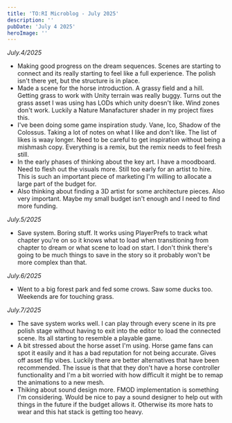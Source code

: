 ```yaml
---
title: 'TO:RI Microblog - July 2025'
description: ''
pubDate: 'July 4 2025'
heroImage: ''
---
```


*July.4/2025*
<br>
- Making good progress on the dream sequences. Scenes are starting to connect and its really starting to feel like a full experience. The polish isn't there yet, but the structure is in place.
- Made a scene for the horse introduction. A grassy field and a hill. Getting grass to work with Unity terrain was really buggy. Turns out the grass asset I was using has LODs which unity doesn't like. Wind zones don't work. Luckily a Nature Manafacturer shader in my project fixes this.
- I've been doing some game inspiration study. Vane, Ico, Shadow of the Colossus. Taking a lot of notes on what I like and don't like. The list of likes is waay longer. Need to be careful to get inspiration without being a mishmash copy. Everything is a remix, but the remix needs to feel fresh still.
- In the early phases of thinking about the key art. I have a moodboard. Need to flesh out the visuals more. Still too early for an artist to hire. This is such an important piece of marketing I'm willing to allocate a large part of the budget for.
- Also thinking about finding a 3D artist for some architecture pieces. Also very important. Maybe my small budget isn't enough and I need to find more funding.

*July.5/2025*
<br>
- Save system. Boring stuff. It works using PlayerPrefs to track what chapter you're on so it knows what to load when transitioning from chapter to dream or what scene to load on start. I don't think there's going to be much things to save in the story so it probably won't be more complex than that.

*July.6/2025*
<br>
- Went to a big forest park and fed some crows. Saw some ducks too. Weekends are for touching grass.

*July.7/2025*
<br>
- The save system works well. I can play through every scene in its pre polish stage without having to exit into the editor to load the connected scene. Its all starting to resemble a playable game.
- A bit stressed about the horse asset I'm using. Horse game fans can spot it easily and it has a bad reputation for not being accurate. Gives off asset flip vibes. Luckily there are better alternatives that have been recommended. The issue is that that they don't have a horse controller functionality and I'm a bit worried with how difficult it might be to remap the animations to a new mesh.
- Thiking about sound design more. FMOD implementation is something I'm considering. Would be nice to pay a sound designer to help out with things in the future if the budget allows it. Otherwise its more hats to wear and this hat stack is getting too heavy.



